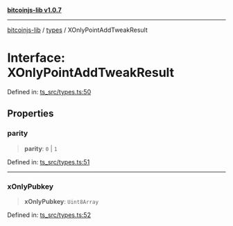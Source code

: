 [**bitcoinjs-lib v1.0.7**](../../../README.md)

***

[bitcoinjs-lib](../../../README.md) / [types](../README.md) / XOnlyPointAddTweakResult

# Interface: XOnlyPointAddTweakResult

Defined in: [ts\_src/types.ts:50](https://github.com/sCrypt-Inc/bitcoinjs-lib/blob/e3b2d1c4c35cd925f8b17063dc9eb0300cab46a2/ts_src/types.ts#L50)

## Properties

### parity

> **parity**: `0` \| `1`

Defined in: [ts\_src/types.ts:51](https://github.com/sCrypt-Inc/bitcoinjs-lib/blob/e3b2d1c4c35cd925f8b17063dc9eb0300cab46a2/ts_src/types.ts#L51)

***

### xOnlyPubkey

> **xOnlyPubkey**: `Uint8Array`

Defined in: [ts\_src/types.ts:52](https://github.com/sCrypt-Inc/bitcoinjs-lib/blob/e3b2d1c4c35cd925f8b17063dc9eb0300cab46a2/ts_src/types.ts#L52)
